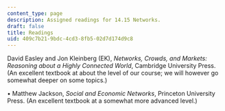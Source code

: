 ```yaml
---
content_type: page
description: Assigned readings for 14.15 Networks.
draft: false
title: Readings
uid: 409c7b21-9bdc-4cd3-8fb5-02d7d174d9c8
---
```

David Easley and Jon Kleinberg (EK), *Networks, Crowds, and Markets: Reasoning about a Highly Connected World*, Cambridge University Press. (An excellent textbook at about the level of our course; we will however go somewhat deeper on some topics.) 

• Matthew Jackson, *Social and Economic Networks*, Princeton University Press. (An excellent textbook at a somewhat more advanced level.)